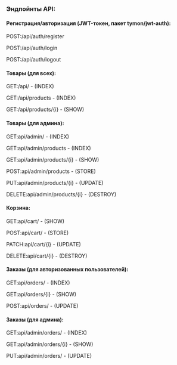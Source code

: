 ### Эндпойнты API:

#### Регистрация/авторизация (JWT-токен, пакет tymon/jwt-auth):

POST:/api/auth/register  

POST:/api/auth/login  

POST:/api/auth/logout  


#### Товары (для всех):

GET:/api/   - (INDEX)  

GET:/api/products	- (INDEX)  

GET:/api/products/{i} - (SHOW)  


#### Товары (для админа):

GET:api/admin/    - (INDEX)  

GET:api/admin/products   - (INDEX)  

GET:api/admin/products/{i}   - (SHOW)  

POST:api/admin/products   - (STORE)  

PUT:api/admin/products/{i}   - (UPDATE)  

DELETE:api/admin/products/{i}   - (DESTROY)  


#### Корзина:
GET:api/cart/   - (SHOW)  

POST:api/cart/   - (STORE)  

PATCH:api/cart/{i}   - (UPDATE)  

DELETE:api/cart/{i}   - (DESTROY)

#### Заказы (для авторизованных пользователей):
GET:api/orders/   - (INDEX)  

GET:api/orders/{i}   - (SHOW)  

POST:api/orders/   - (UPDATE)  


#### Заказы (для админа):
GET:api/admin/orders/   - (INDEX)  

GET:api/admin/orders/{i}   - (SHOW)  

PUT:api/admin/orders/   - (UPDATE)  




